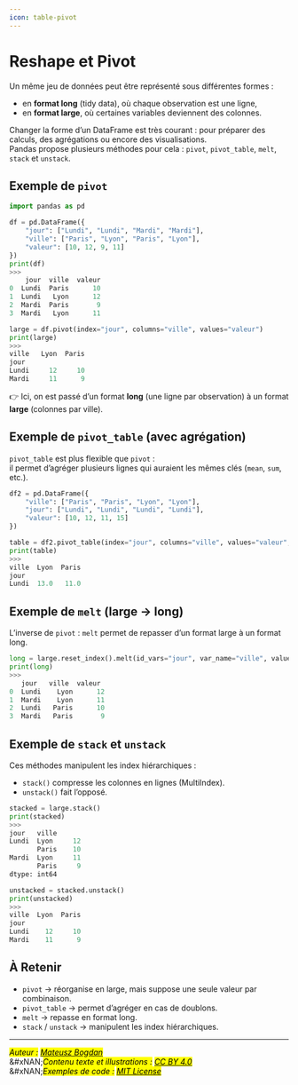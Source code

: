 ```yaml
---
icon: table-pivot
---
```


# Reshape et Pivot

Un même jeu de données peut être représenté sous différentes formes :

* en **format long** (tidy data), où chaque observation est une ligne,
* en **format large**, où certaines variables deviennent des colonnes.

Changer la forme d’un DataFrame est très courant : pour préparer des calculs, des agrégations ou encore des visualisations.\
Pandas propose plusieurs méthodes pour cela : `pivot`, `pivot_table`, `melt`, `stack` et `unstack`.

## Exemple de `pivot`

```python
import pandas as pd

df = pd.DataFrame({
    "jour": ["Lundi", "Lundi", "Mardi", "Mardi"],
    "ville": ["Paris", "Lyon", "Paris", "Lyon"],
    "valeur": [10, 12, 9, 11]
})
print(df)
>>>
    jour  ville  valeur
0  Lundi  Paris      10
1  Lundi   Lyon      12
2  Mardi  Paris       9
3  Mardi   Lyon      11

large = df.pivot(index="jour", columns="ville", values="valeur")
print(large)
>>>
ville   Lyon  Paris
jour                
Lundi     12     10
Mardi     11      9
```

👉 Ici, on est passé d’un format **long** (une ligne par observation) à un format **large** (colonnes par ville).

## Exemple de `pivot_table` (avec agrégation)

`pivot_table` est plus flexible que `pivot` :\
il permet d’agréger plusieurs lignes qui auraient les mêmes clés (`mean`, `sum`, etc.).

```python
df2 = pd.DataFrame({
    "ville": ["Paris", "Paris", "Lyon", "Lyon"],
    "jour": ["Lundi", "Lundi", "Lundi", "Lundi"],
    "valeur": [10, 12, 11, 15]
})

table = df2.pivot_table(index="jour", columns="ville", values="valeur", aggfunc="mean")
print(table)
>>>
ville  Lyon  Paris
jour              
Lundi  13.0   11.0
```

## Exemple de `melt` (large → long)

L’inverse de `pivot` : `melt` permet de repasser d’un format large à un format long.

```python
long = large.reset_index().melt(id_vars="jour", var_name="ville", value_name="valeur")
print(long)
>>>
   jour   ville  valeur
0  Lundi    Lyon      12
1  Mardi    Lyon      11
2  Lundi   Paris      10
3  Mardi   Paris       9
```

## Exemple de `stack` et `unstack`

Ces méthodes manipulent les index hiérarchiques :

* `stack()` compresse les colonnes en lignes (MultiIndex).
* `unstack()` fait l’opposé.

```python
stacked = large.stack()
print(stacked)
>>>
jour   ville
Lundi  Lyon     12
       Paris    10
Mardi  Lyon     11
       Paris     9
dtype: int64

unstacked = stacked.unstack()
print(unstacked)
>>>
ville  Lyon  Paris
jour              
Lundi    12     10
Mardi    11      9
```

## À Retenir

* `pivot` → réorganise en large, mais suppose une seule valeur par combinaison.
* `pivot_table` → permet d’agréger en cas de doublons.
* `melt` → repasse en format long.
* `stack` / `unstack` → manipulent les index hiérarchiques.

***

_<mark style="color:$info;">Auteur :</mark>_ [_<mark style="color:$info;">Mateusz Bogdan</mark>_](https://matbog.github.io/)\
&#xNAN;_<mark style="color:$info;">Contenu texte et illustrations :</mark>_ [_<mark style="color:$info;">CC BY 4.0</mark>_](https://creativecommons.org/licenses/by/4.0/)\
&#xNAN;_<mark style="color:$info;">Exemples de code :</mark>_ [_<mark style="color:$info;">MIT License</mark>_](https://opensource.org/licenses/MIT)

